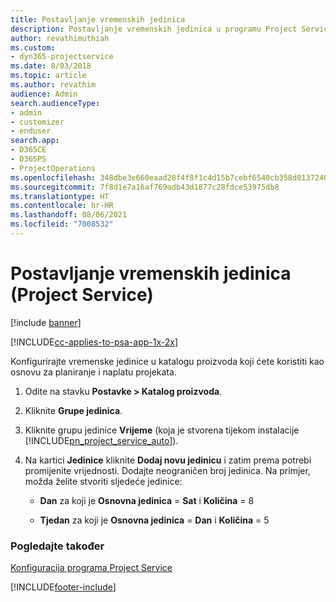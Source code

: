 ```yaml
---
title: Postavljanje vremenskih jedinica
description: Postavljanje vremenskih jedinica u programu Project Service
author: revathimuthiah
ms.custom:
- dyn365-projectservice
ms.date: 8/03/2018
ms.topic: article
ms.author: revathim
audience: Admin
search.audienceType:
- admin
- customizer
- enduser
search.app:
- D365CE
- D365PS
- ProjectOperations
ms.openlocfilehash: 348dbe3e660eaad28f4f8f1c4d15b7cebf6540cb358d013724088f099f0b6a95
ms.sourcegitcommit: 7f8d1e7a16af769adb43d1877c28fdce53975db8
ms.translationtype: HT
ms.contentlocale: hr-HR
ms.lasthandoff: 08/06/2021
ms.locfileid: "7008532"
---
```

# <a name="set-up-time-units-project-service"></a>Postavljanje vremenskih jedinica (Project Service)

[!include [banner](../includes/psa-now-project-operations.md)]

[!INCLUDE[cc-applies-to-psa-app-1x-2x](../includes/cc-applies-to-psa-app-1x-2x.md)]

Konfigurirajte vremenske jedinice u katalogu proizvoda koji ćete koristiti kao osnovu za planiranje i naplatu projekata.  
  
1. Odite na stavku **Postavke > Katalog proizvoda**.  
  
2. Kliknite **Grupe jedinica**.  
  
3. Kliknite grupu jedinice **Vrijeme** (koja je stvorena tijekom instalacije [!INCLUDE[pn_project_service_auto](../includes/pn-project-service-auto.md)]).  
  
4. Na kartici **Jedinice** kliknite **Dodaj novu jedinicu** i zatim prema potrebi promijenite vrijednosti. Dodajte neograničen broj jedinica. Na primjer, možda želite stvoriti sljedeće jedinice:  
  
   - **Dan** za koji je **Osnovna jedinica** = **Sat** i **Količina** = 8  
  
   - **Tjedan** za koji je **Osnovna jedinica** = **Dan** i **Količina** = 5  
  
### <a name="see-also"></a>Pogledajte također  
 [Konfiguracija programa Project Service](../psa/configure.md)


[!INCLUDE[footer-include](../includes/footer-banner.md)]